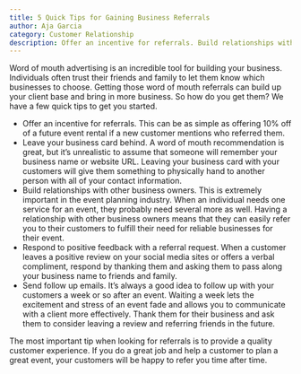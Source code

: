 ```yaml
---
title: 5 Quick Tips for Gaining Business Referrals
author: Aja Garcia
category: Customer Relationship
description: Offer an incentive for referrals. Build relationships with other business owners. Respond to positive feedback with a referral request. Send follow up emails.
---
```

<p>Word of mouth advertising is an incredible tool for building your business. Individuals often trust their friends and family to let them know which businesses to choose. Getting those word of mouth referrals can build up your client base and bring in more business. So how do you get them? We have a few quick tips to get you started.</p><ul class="kreeList"><li>Offer an incentive for referrals. This can be as simple as offering 10% off of a future event rental if a new customer mentions who referred them.</li><li>Leave your business card behind. A word of mouth recommendation is great, but it’s unrealistic to assume that someone will remember your business name or website URL. Leaving your business card with your customers will give them something to physically hand to another person with all of your contact information.</li><li>Build relationships with other business owners. This is extremely important in the event planning industry. When an individual needs one service for an event, they probably need several more as well. Having a relationship with other business owners means that they can easily refer you to their customers to fulfill their need for reliable businesses for their event.</li><li>Respond to positive feedback with a referral request. When a customer leaves a positive review on your social media sites or offers a verbal compliment, respond by thanking them and asking them to pass along your business name to friends and family.</li><li>Send follow up emails. It’s always a good idea to follow up with your customers a week or so after an event. Waiting a week lets the excitement and stress of an event fade and allows you to communicate with a client more effectively. Thank them for their business and ask them to consider leaving a review and referring friends in the future.</li></ul><p>The most important tip when looking for referrals is to provide a quality customer experience. If you do a great job and help a customer to plan a great event, your customers will be happy to refer you time after time.</p>